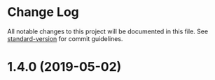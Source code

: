 # Change Log

All notable changes to this project will be documented in this file. See [standard-version](https://github.com/conventional-changelog/standard-version) for commit guidelines.

# 1.4.0 (2019-05-02)
